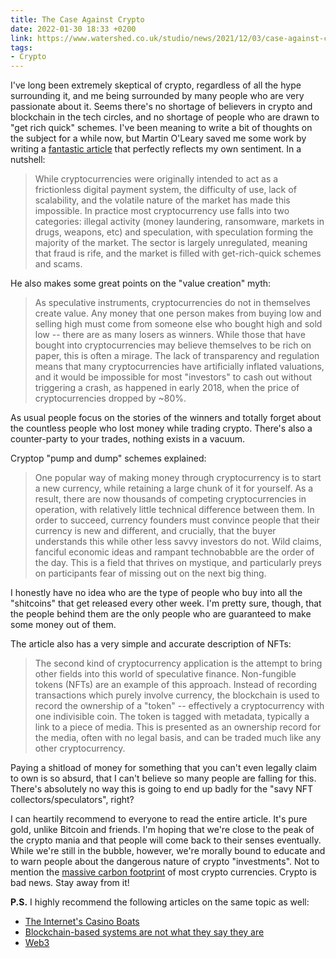 ```yaml
---
title: The Case Against Crypto
date: 2022-01-30 18:33 +0200
link: https://www.watershed.co.uk/studio/news/2021/12/03/case-against-crypto
tags:
- Crypto
---
```


I've long been extremely skeptical of crypto, regardless of all the hype surrounding it, and me
being surrounded by many people who are very passionate about it. Seems there's no shortage of
believers in crypto and blockchain in the tech circles, and no shortage of people who are drawn to
"get rich quick" schemes. I've been meaning to write a bit of thoughts on the subject for a while now,
but Martin O'Leary saved me some work by writing a [fantastic article](https://www.watershed.co.uk/studio/news/2021/12/03/case-against-crypto)
that perfectly reflects my own sentiment. In a nutshell:

> While cryptocurrencies were originally intended to act as a frictionless digital payment system, the difficulty of use, lack of scalability, and the volatile nature of the market has made this impossible. In practice most cryptocurrency use falls into two categories: illegal activity (money laundering, ransomware, markets in drugs, weapons, etc) and speculation, with speculation forming the majority of the market. The sector is largely unregulated, meaning that fraud is rife, and the market is filled with get-rich-quick schemes and scams.

He also makes some great points on the "value creation" myth:

> As speculative instruments, cryptocurrencies do not in themselves create value. Any money that one person makes from buying low and selling high must come from someone else who bought high and sold low -- there are as many losers as winners. While those that have bought into cryptocurrencies may believe themselves to be rich on paper, this is often a mirage. The lack of transparency and regulation means that many cryptocurrencies have artificially inflated valuations, and it would be impossible for most "investors" to cash out without triggering a crash, as happened in early 2018, when the price of cryptocurrencies dropped by ~80%.

As usual people focus on the stories of the winners and totally forget about the countless people who lost money while trading crypto. There's also a counter-party to your trades, nothing exists in a vacuum.

Cryptop "pump and dump" schemes explained:

> One popular way of making money through cryptocurrency is to start a new currency, while retaining a large chunk of it for yourself. As a result, there are now thousands of competing cryptocurrencies in operation, with relatively little technical difference between them. In order to succeed, currency founders must convince people that their currency is new and different, and crucially, that the buyer understands this while other less savvy investors do not. Wild claims, fanciful economic ideas and rampant technobabble are the order of the day. This is a field that thrives on mystique, and particularly preys on participants fear of missing out on the next big thing.

I honestly have no idea who are the type of people who buy into all the "shitcoins" that get released every other week. I'm pretty sure, though, that the people behind them are the only people who are guaranteed to make some money out of them.

The article also has a very simple and accurate description of NFTs:

> The second kind of cryptocurrency application is the attempt to bring other fields into this world of speculative finance. Non-fungible tokens (NFTs) are an example of this approach. Instead of recording transactions which purely involve currency, the blockchain is used to record the ownership of a "token" -- effectively a cryptocurrency with one indivisible coin. The token is tagged with metadata, typically a link to a piece of media. This is presented as an ownership record for the media, often with no legal basis, and can be traded much like any other cryptocurrency.

Paying a shitload of money for something that you can't even legally claim to own is so absurd, that I can't believe so many people are falling for this. There's absolutely no way this is going to end up badly for the "savy NFT collectors/speculators", right?

I can heartily recommend to everyone to read the entire article. It's pure gold, unlike Bitcoin and friends. I'm hoping that we're close to the peak of the crypto mania and that people will come back to their senses eventually. While we're still in the bubble, however, we're morally bound to educate and to warn people about the dangerous nature of crypto "investments". Not to mention the [massive carbon footprint](https://ccaf.io/cbeci/index/comparisons) of most crypto currencies. Crypto is bad news. Stay away from it!

**P.S.** I highly recommend the following articles on the same topic as well:

- [The Internet's Casino Boats](https://www.stephendiehl.com/blog/casino-boats.html)
- [Blockchain-based systems are not what they say they are](https://blog.mollywhite.net/blockchains-are-not-what-they-say/)
- [Web3](https://www.profgalloway.com/web3/)
